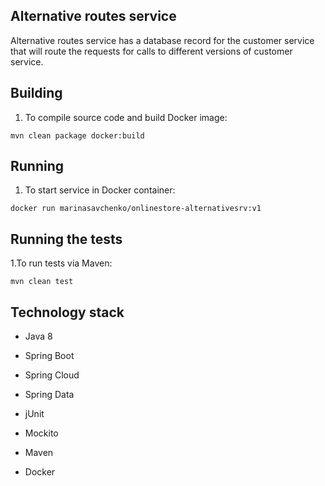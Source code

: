 ## **Alternative routes service**

Alternative routes service has a database record for the customer service that will route the requests for calls to
different versions of customer service.

## **Building**

1. To compile source code and build Docker image:
```
mvn clean package docker:build
```

## **Running**

1. To start service in Docker container:
```
docker run marinasavchenko/onlinestore-alternativesrv:v1
```

## **Running the tests**

1.To run tests via Maven:
```
mvn clean test
```

## **Technology stack**

* Java 8
* Spring Boot
* Spring Cloud
* Spring Data

* jUnit
* Mockito

* Maven
* Docker